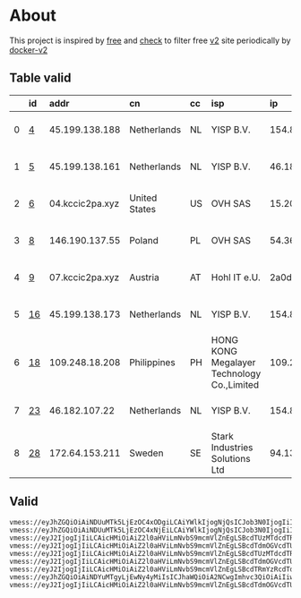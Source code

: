 
# About

This project is inspired by [free](https://github.com/freefq/free) and [check](https://github.com/yeahwu/check) to filter free [v2](https://github.com/v2fly/v2ray-core) site periodically by [docker-v2](https://hub.docker.com/r/v2ray/official)

    

## Table valid
|    | id                   | addr            | cn            | cc   | isp                                        | ip                    | chatgpt          |
|---:|:---------------------|:----------------|:--------------|:-----|:-------------------------------------------|:----------------------|:-----------------|
|  0 | [4](config/4.json)   | 45.199.138.188  | Netherlands   | NL   | YISP B.V.                                  | 154.84.1.122          | Yes (Region: NL) |
|  1 | [5](config/5.json)   | 45.199.138.161  | Netherlands   | NL   | YISP B.V.                                  | 46.182.107.129        | Yes (Region: NL) |
|  2 | [6](config/6.json)   | 04.kccic2pa.xyz | United States | US   | OVH SAS                                    | 15.204.10.95          | Yes (Region: US) |
|  3 | [8](config/8.json)   | 146.190.137.55  | Poland        | PL   | OVH SAS                                    | 54.36.174.181         | Yes (Region: FR) |
|  4 | [9](config/9.json)   | 07.kccic2pa.xyz | Austria       | AT   | Hohl IT e.U.                               | 2a0d:f302:109:1cbe::1 | Yes (Region: AT) |
|  5 | [16](config/16.json) | 45.199.138.173  | Netherlands   | NL   | YISP B.V.                                  | 154.84.1.129          | Yes (Region: NL) |
|  6 | [18](config/18.json) | 109.248.18.208  | Philippines   | PH   | HONG KONG Megalayer Technology Co.,Limited | 109.248.18.208        | Yes (Region: PH) |
|  7 | [23](config/23.json) | 46.182.107.22   | Netherlands   | NL   | YISP B.V.                                  | 154.84.1.16           | Yes (Region: NL) |
|  8 | [28](config/28.json) | 172.64.153.211  | Sweden        | SE   | Stark Industries Solutions Ltd             | 94.131.115.68         | Yes (Region: SE) |

## Valid
```
vmess://eyJhZGQiOiAiNDUuMTk5LjEzOC4xODgiLCAiYWlkIjogNjQsICJob3N0IjogIiIsICJpZCI6ICI0ZWMwYWU2Mi1kZTA5LTQwMjktOTA0YS0wMzEzZDQ2MjhlY2YiLCAibmV0IjogInRjcCIsICJwYXRoIjogIiIsICJwb3J0IjogMzAwMDksICJwcyI6ICJnaXRodWIuY29tL2ZyZWVmcSAtIFx1N2Y4ZVx1NTZmZFx1NTJhMFx1NTIyOVx1Nzk4Zlx1NWMzY1x1NGU5YVx1NWRkZVx1NTcyM1x1NGY1NVx1NTg1ZU1VTFRBQ09NXHU2NzNhXHU2MjNmIDQiLCAidGxzIjogIiIsICJ0eXBlIjogImF1dG8iLCAic2VjdXJpdHkiOiAiYXV0byIsICJza2lwLWNlcnQtdmVyaWZ5IjogdHJ1ZSwgInNuaSI6ICIifQ==
vmess://eyJhZGQiOiAiNDUuMTk5LjEzOC4xNjEiLCAiYWlkIjogNjQsICJob3N0IjogIiIsICJpZCI6ICI5NTQ5YTJjZi0xMjliLTQzYTEtODhkYi1lZjdmNjQ4ZGU3NGEiLCAibmV0IjogInRjcCIsICJwYXRoIjogIiIsICJwb3J0IjogNDg0NTMsICJwcyI6ICJnaXRodWIuY29tL2ZyZWVmcSAtIFx1N2Y4ZVx1NTZmZFx1NTJhMFx1NTIyOVx1Nzk4Zlx1NWMzY1x1NGU5YVx1NWRkZVx1NTcyM1x1NGY1NVx1NTg1ZU1VTFRBQ09NXHU2NzNhXHU2MjNmIDUiLCAidGxzIjogIiIsICJ0eXBlIjogImF1dG8iLCAic2VjdXJpdHkiOiAiYXV0byIsICJza2lwLWNlcnQtdmVyaWZ5IjogdHJ1ZSwgInNuaSI6ICIifQ==
vmess://eyJ2IjogIjIiLCAicHMiOiAiZ2l0aHViLmNvbS9mcmVlZnEgLSBcdTUzMTdcdTRlYWNcdTVlMDJcdTc5ZmJcdTUyYTggNiIsICJhZGQiOiAiMDQua2NjaWMycGEueHl6IiwgInBvcnQiOiAiNTAwMDQiLCAidHlwZSI6ICJub25lIiwgImlkIjogIjEyMGNhZGYyLWUyNTQtNDA2OS05N2IyLWFjZDMzY2ZjNGYzZiIsICJhaWQiOiAiMCIsICJuZXQiOiAidGNwIiwgInBhdGgiOiAiLyIsICJob3N0IjogIjA0LmtjY2ljMnBhLnh5eiIsICJ0bHMiOiAiIn0=
vmess://eyJ2IjogIjIiLCAicHMiOiAiZ2l0aHViLmNvbS9mcmVlZnEgLSBcdTdmOGVcdTU2ZmQgIDgiLCAiYWRkIjogIjE0Ni4xOTAuMTM3LjU1IiwgInBvcnQiOiAiMSIsICJpZCI6ICIxMDBmYjI5NC05OWZiLTRiNzEtZGIyOC0yMGNiMDIwODIwOTgiLCAiYWlkIjogIjAiLCAic2N5IjogImF1dG8iLCAibmV0IjogIndzIiwgInR5cGUiOiAibm9uZSIsICJob3N0IjogIm0ubGljZG4uY29tIiwgInBhdGgiOiAiL3dpc2h2YSIsICJ0bHMiOiAiIiwgInNuaSI6ICIiLCAiYWxwbiI6ICIifQ==
vmess://eyJ2IjogIjIiLCAicHMiOiAiZ2l0aHViLmNvbS9mcmVlZnEgLSBcdTUzMTdcdTRlYWNcdTVlMDJcdTc5ZmJcdTUyYTggOSIsICJhZGQiOiAiMDcua2NjaWMycGEueHl6IiwgInBvcnQiOiAiNTAwMDciLCAidHlwZSI6ICJub25lIiwgImlkIjogIjEyMGNhZGYyLWUyNTQtNDA2OS05N2IyLWFjZDMzY2ZjNGYzZiIsICJhaWQiOiAiMCIsICJuZXQiOiAidGNwIiwgInBhdGgiOiAiLyIsICJob3N0IjogInNncGNvbnRhYm8uZG91YmxlZG91LmljdSIsICJ0bHMiOiAiIn0=
vmess://eyJ2IjogIjIiLCAicHMiOiAiZ2l0aHViLmNvbS9mcmVlZnEgLSBcdTdmOGVcdTU2ZmRcdTUyYTBcdTUyMjlcdTc5OGZcdTVjM2NcdTRlOWFcdTVkZGVcdTU3MjNcdTRmNTVcdTU4NWVNVUxUQUNPTVx1NjczYVx1NjIzZiAxNiIsICJhZGQiOiAiNDUuMTk5LjEzOC4xNzMiLCAicG9ydCI6ICI1Mjg5NCIsICJpZCI6ICIyMGIzMDkxNi1lMjAzLTQxMmUtOGVjMC05MDBmM2FjZDUxMjgiLCAiYWlkIjogIjY0IiwgInNjeSI6ICJhdXRvIiwgIm5ldCI6ICJ0Y3AiLCAidHlwZSI6ICJub25lIiwgImhvc3QiOiAiIiwgInBhdGgiOiAiIiwgInRscyI6ICIiLCAic25pIjogIiIsICJhbHBuIjogIiJ9
vmess://eyJ2IjogIjIiLCAicHMiOiAiZ2l0aHViLmNvbS9mcmVlZnEgLSBcdTRmYzRcdTdmNTdcdTY1YWYgIDE4IiwgImFkZCI6ICIxMDkuMjQ4LjE4LjIwOCIsICJwb3J0IjogIjI1MDY1IiwgInR5cGUiOiAibm9uZSIsICJpZCI6ICJjMGRlN2Q4ZC1iNDUyLTRhZWUtYzE1Ny03NmJjM2Y1MDk1NmQiLCAiYWlkIjogIjAiLCAibmV0IjogIndzIiwgInBhdGgiOiAiL3BobGl2ZXRlc3QiLCAiaG9zdCI6ICIiLCAidGxzIjogIiJ9
vmess://eyJhZGQiOiAiNDYuMTgyLjEwNy4yMiIsICJhaWQiOiA2NCwgImhvc3QiOiAiIiwgImlkIjogImRlNDkxODAyLTIzM2UtNDdmMi04YzZjLWQxOWJjZjViZDU2YiIsICJuZXQiOiAidGNwIiwgInBhdGgiOiAiIiwgInBvcnQiOiAzNjg1NiwgInBzIjogImdpdGh1Yi5jb20vZnJlZWZxIC0gXHU4Mzc3XHU1MTcwICAyMyIsICJ0bHMiOiAiIiwgInR5cGUiOiAiYXV0byIsICJzZWN1cml0eSI6ICJhdXRvIiwgInNraXAtY2VydC12ZXJpZnkiOiB0cnVlLCAic25pIjogIiJ9
vmess://eyJ2IjogIjIiLCAicHMiOiAiZ2l0aHViLmNvbS9mcmVlZnEgLSBcdTdmOGVcdTU2ZmRDbG91ZEZsYXJlXHU4MjgyXHU3MGI5IDI4IiwgImFkZCI6ICIxNzIuNjQuMTUzLjIxMSIsICJwb3J0IjogNDQzLCAiaWQiOiAiNmU3NTE3MTItOTU2OS01MTg3LTg2ZWEtOGY1ODVhZDk5MTA1IiwgImFpZCI6IDAsICJzY3kiOiAiYXV0byIsICJuZXQiOiAid3MiLCAiaG9zdCI6ICJzY2hlcmVzd2VkLnNvZnR3YXJlbmV3cy5zdG9yZSIsICJwYXRoIjogIi9hcGkwMSIsICJ0bHMiOiAidGxzIn0=
```

